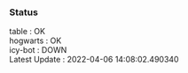 ### Status


table : OK  
hogwarts : OK  
icy-bot : DOWN  
Latest Update : 2022-04-06 14:08:02.490340
